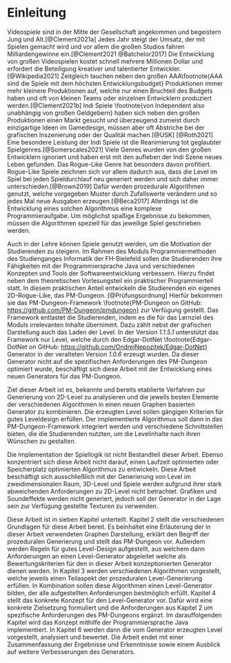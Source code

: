 # Einleitung

Videospiele sind in der Mitte der Gesellschaft angekommen und begeistern Jung und Alt.[@Clement2021a] Jedes Jahr steigt der Umsatz, der mit Spielen gemacht wird und vor allem die großen Studios fahren Milliardengewinne ein.[@Clement2021 @Batchelor2017] Die Entwicklung von großen Videospielen kostet schnell mehrere Millionen Dollar und erfordert die Beteiligung kreativer und talentierter Entwickler.[@Wikipedia2021] Zeitgleich tauchen neben den großen AAA\footnote{AAA sind die Spiele mit dem höchsten Entwicklungsbudget} Produktionen immer mehr kleinere Produktionen auf, welche nur einen Bruchteil des Budgets haben und oft von kleinen Teams oder einzelnen Entwicklern produziert werden.[@Clement2021b] Indi Spiele \footnote{von Independent also unabhängig von großen Geldgebern} haben sich neben den großen Produktionen einen Markt gesucht und überzeugend zumeist durch einzigartige Ideen im Gamedesign, müssen aber oft Abstriche bei der grafischen Inszenierung oder der Qualität machen.[@USK] [@Roth2021] Eine besondere Leistung der Indi Spiele ist die Reanimierung tot geglaubter Spielgenres.[@Somerscales2021] Viele Genres wurden von den großen Entwicklern ignoriert und haben erst mit den aufleben der Indi Szene neues Leben gefunden. Das Rogue-Like Genre hat besonders davon profitiert. Rogue-Like Spiele zeichnen sich vor allem dadurch aus, dass die Level im Spiel bei jeden Spieldurchlauf neu generiert werden und sich daher immer unterschieden.[@Brown2019] Dafür werden prozedurale Algorithmen genutzt, welche vorgegeben Muster durch Zufallswerte verändern und so jedes Mal neue Ausgaben erzeugen.[@Beca2017] Allerdings ist die Entwicklung eines solchen Algorithmus eine komplexe Programmieraufgabe. Um möglichst spaßige Ergebnisse zu bekommen, müssen die Algorithmen speziell für das jeweilige Spiel geschrieben werden. 

Auch in der Lehre können Spiele genutzt werden, um die Motivation der Studierenden zu steigern. Im Rahmen des Moduls Programmiermethoden des Studienganges Informatik der FH-Bielefeld sollen die Studierenden ihre Fähigkeiten mit der Programmiersprache Java und verschiedenen Konzepten und Tools der Softwareentwicklung verbessern. Hierzu findet neben dem theoretischen Vorlesungsteil ein praktischer Programmierteil statt. In diesem praktischen Anteil entwickeln die Studierenden ein eigenes 2D-Rogue-Like, das PM-Dungeon. [@Prüfungsordnung] Hierfür bekommen sie das PM-Dungeon-Framework \footnote{PM-Dungeon on GitHub: https://github.com/PM-Dungeon/pmdungeon} zur Verfügung gestellt. Das Framework entlastet die Studierenden, indem es die für das Lernziel des Moduls irrelevanten Inhalte übernimmt. Dazu zählt nebst der grafischen Darstellung auch das Laden der Level. In der Version *1.1.5.1* unterstützt das Framework nur Level, welche durch den Edgar-DotNet \footnote{Edgar-DotNet on GitHub: https://github.com/OndrejNepozitek/Edgar-DotNet} Generator in der veralteten Version *1.0.6* erzeugt wurden. Da dieser Generator nicht auf die spezifischen Anforderungen des PM-Dungeon optimiert wurde, beschäftigt sich diese Arbeit mit der Entwicklung eines neuen Generators für das PM-Dungeon. 

Ziel dieser Arbeit ist es, bekannte und bereits etablierte Verfahren zur Generierung von 2D-Level zu analysieren und die jeweils besten Elemente der verschiedenen Algorithmen in einen neuen Graphen basierten Generator zu kombinieren. Die erzeugten Level sollen gängigen Kriterien für gutes Leveldesign erfüllen. Der implementierte Algorithmus soll dann in das PM-Dungeon-Framework integriert werden und verschiedene Schnittstellen bieten, die die Studierenden nutzten, um die Levelinhalte nach ihren Wünschen zu gestalten.   

Die Implementation der Spiellogik ist nicht Bestandteil dieser Arbeit. Ebenso konzentriert sich diese Arbeit nicht darauf, einen Laufzeit optimierten oder Speicherplatz optimierten Algorithmus zu entwickeln. Diese Arbeit beschäftigt sich ausschließlich mit der Generierung von Level im zweidimensionalen Raum, 3D-Level und Spiele werden aufgrund ihrer stark abweichenden Anforderungen zu 2D-Level nicht betrachtet. Grafiken und Soundeffekte werden nicht generiert, jedoch soll der Generator in der Lage sein zur Verfügung gestellte Texturen zu verwenden.

Diese Arbeit ist in sieben Kapitel unterteilt. Kapitel 2 stellt die verschiedenen Grundlagen für diese Arbeit bereit. Es beinhaltet eine Erläuterung der in dieser Arbeit verwendeten Graphen Darstellung, erklärt den Begriff der prozeduralen Generierung und stellt das PM-Dungeon vor. Außerdem werden Regeln für gutes Level-Design aufgestellt, aus welchem dann Anforderungen an einen Level-Generator abgeleitet welche als Bewertungskriterien für den in dieser Arbeit konzeptionierten Generator dienen werden. In Kapitel 3 werden verschiedenen Algorithmen vorgestellt, welche jeweils einen Teilaspekt der prozeduralen Level-Generierung erfüllen. In Kombination sollen diese Algorithmen einen Level-Generator bilden, der alle aufgestellten Anforderungen bestmöglich erfüllt. Kapitel 4 stellt das konkrete Konzept für den Level-Generator vor. Dafür wird eine konkrete Zielsetzung formuliert und die Anforderungen aus Kapitel 2 um spezifische Anforderungen des PM-Dungeons ergänzt. Im darauffolgenden Kapitel wird das Konzept mithilfe der Programmiersprache Java implementiert. In Kapitel 6 werden dann die vom Generator erzeugten Level vorgestellt, analysiert und bewertet. Die Arbeit endet mit einer Zusammenfassung der Ergebnisse und Erkenntnisse sowie einem Ausblick auf weitere Verbesserungen des Generators.

